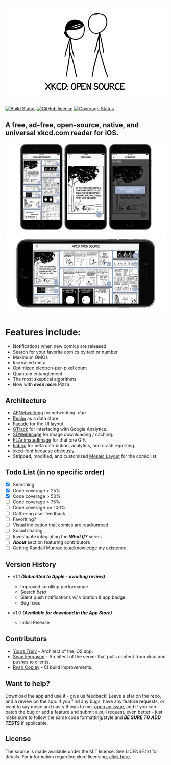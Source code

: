 
![Banner](Screenshots/banner.png)

[![Build Status](https://travis-ci.org/mamaral/xkcd-Open-Source.svg)](https://travis-ci.org/mamaral/xkcd-Open-Source)
[![GitHub license](https://img.shields.io/github/license/mashape/apistatus.svg)]()
[![Coverage Status](https://coveralls.io/repos/mamaral/xkcd-Open-Source/badge.svg?branch=v1.1)](https://coveralls.io/r/mamaral/xkcd-Open-Source?branch=v1.1)

## A free, ad-free, open-source, native, and universal xkcd.com reader for iOS.


![portrait](Screenshots/demo.png)
![landscape](Screenshots/demo_landscape.png)

# Features include:

- Notifications when new comics are released
- Search for your favorite comics by text or number
- Maximum GMOs
- Increased meta
- Optimized electron-per-pixel count
- Quantum entanglement
- The most skeptical algorithms
- Now with ***even more*** Pizza

## Architecture

- [AFNetworking](https://github.com/AFNetworking/AFNetworking) for networking. *duh*
- [Realm](https://github.com/realm/realm-cocoa) as a data store.
- [Façade](https://github.com/mamaral/Facade) for the UI layout.
- [GTrack](https://github.com/gemr/GTrack) for interfacing with Google Analytics.
- [SDWebImage](https://github.com/rs/SDWebImage) for image downloading / caching.
- [FLAnimatedImage](https://github.com/Flipboard/FLAnimatedImage) for that one GIF.
- [Fabric](https://get.fabric.io/) for beta distribution, analytics, and crash reporting.
- [xkcd-font](https://github.com/ipython/xkcd-font) because obviously.
- Stripped, modified, and customized [Mosaic Layout](https://github.com/betzerra/MosaicLayout) for the comic list.

## Todo List (in no specific order)

- [x] Searching
- [x] Code coverage > 25%
- [x] Code coverage > 50%
- [ ] Code coverage > 75%
- [ ] Code coverage == 100%
- [ ] Gathering user feedback
- [ ] Favoriting?
- [ ] Visual indication that comics are read/unread
- [ ] Social sharing
- [ ] Investigate integrating the ***What If?*** series
- [ ] ***About*** section featuring contributors
- [ ] Getting Randall Munroe to acknowledge my existence

## Version History
- v1.1 ***(Submitted to Apple - awaiting review)***
	- Improved scrolling performance
	- Search *beta*
	- Silent push notifications w/ vibration & app badge
	- Bug fixes

- v1.0 ***(Available for download in the App Store)***
	- Initial Release


## Contributors

- [Yours Truly](https://github.com/mamaral) - Architect of the iOS app.
- [Sean Ferguson](https://github.com/fergusean) - Architect of the server that pulls content from xkcd and pushes to clients.
- [Ryan Copley](https://github.com/RyanCopley) - CI build improvements.

## Want to help?

Download the app and use it - give us feedback! Leave a star on the repo, and a review on the app. If you find any bugs, have any feature requests, or want to say mean and nasty things to me, [open an issue](https://github.com/mamaral/xkcd-Open-Source/issues/new), and if you can patch the bug or add a feature and submit a pull request, even better - just make sure to follow the same code formatting/style and ***BE SURE TO ADD TESTS*** if applicable.


## License

The source is made available under the MIT license. See LICENSE.txt for details. For information regarding xkcd licensing, [click here.](http://xkcd.com/license.html)
